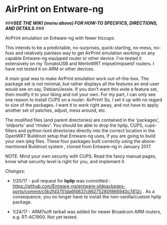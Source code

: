# AirPrint on Entware-ng

###_**SEE THE WIKI (menu above) FOR HOW-TO SPECIFICS, DIRECTIONS, AND DETAILS.**_###

AirPrint emulation on Entware-ng with fewer hiccups

This intends to be a predictable, no-surprises, quick-starting, no-mess, no-fuss and relatively painless way to get AirPrint emulation working on any capable Entware-ng equipped router or other device. I've tested it extensively on my TomatoUSB and MerlinWRT mipsel/mipselsf routers.  I have not tested it on ARM or other devices. 

A main goal was to make AirPrint emulation work out-of-the-box.  The package set is not minimal, but rather displays all the features an end-user would see on say, Debian/Jessie.  If you don't want this wide a feature set, then modify it to your liking and roll your own.  For my part, I can only see one reason to install CUPS on a router:  AirPrint!  So, I set it up with no regard to size of the packages.  I want it to work right away, and not have to apply another set of patches, adjust, mess around, etc.

The modified files (and parent directories) are contained in the 'packages', 'oldports' and 'rtndev'.  You should be able to drop the hplip, CUPS, cups-filters and python-lxml directories directly into the correct location in the OpenWRT Buildroot setup that Entware-ng uses, if you are going to build your own ipkg files.  These four packages built correctly using the above-mentioned Buildroot system , cloned from Entware-ng in January 2017.

NOTE:  Mind your own security with CUPS.  Read the fancy manual pages, know what security level is right for you, and implement it.

*Changes:*

  * 1/20/17 - pull request for **hplip** was committed :  https://github.com/Entware-ng/entware-oldpackages-ports/commit/c5b2fd3751da6f4837c86275280f866940c7412c .  As a consequence, you no longer have to install the non-vanilla/custom hplip package. 
  
  * 1/24/17 -  ARM7soft tarball was added for newer Broadcom ARM routers, e.g. RT-AC1900. Not yet tested.


